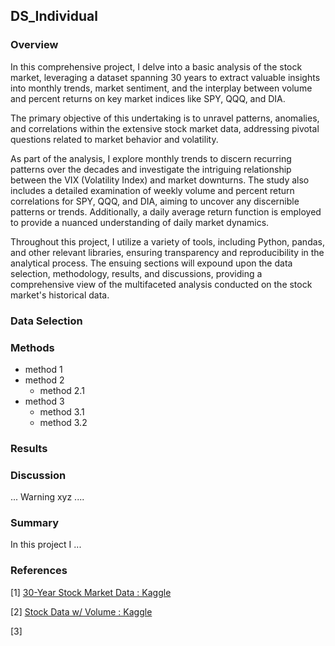 ## DS_Individual

### Overview

In this comprehensive project, I delve into a basic analysis of the stock market, leveraging a dataset spanning 30 years to extract valuable insights into monthly trends, market sentiment, and the interplay between volume and percent returns on key market indices like SPY, QQQ, and DIA. 

The primary objective of this undertaking is to unravel patterns, anomalies, and correlations within the extensive stock market data, addressing pivotal questions related to market behavior and volatility.

As part of the analysis, I explore monthly trends to discern recurring patterns over the decades and investigate the intriguing relationship between the VIX (Volatility Index) and market downturns. The study also includes a detailed examination of weekly volume and percent return correlations for SPY, QQQ, and DIA, aiming to uncover any discernible patterns or trends. Additionally, a daily average return function is employed to provide a nuanced understanding of daily market dynamics. 

Throughout this project, I utilize a variety of tools, including Python, pandas, and other relevant libraries, ensuring transparency and reproducibility in the analytical process. The ensuing sections will expound upon the data selection, methodology, results, and discussions, providing a comprehensive view of the multifaceted analysis conducted on the stock market's historical data.

### Data Selection

### Methods
- method 1
- method 2
  - method 2.1
- method 3
  - method 3.1
  - method 3.2

### Results


### Discussion
...
Warning xyz
....

### Summary
In this project I ...

### References
[1] [30-Year Stock Market Data : Kaggle](https://www.kaggle.com/datasets/asimislam/30-yrs-stock-market-data)

[2] [Stock Data w/ Volume : Kaggle](https://www.kaggle.com/datasets/jacksoncrow/stock-market-dataset)

[3] []()
